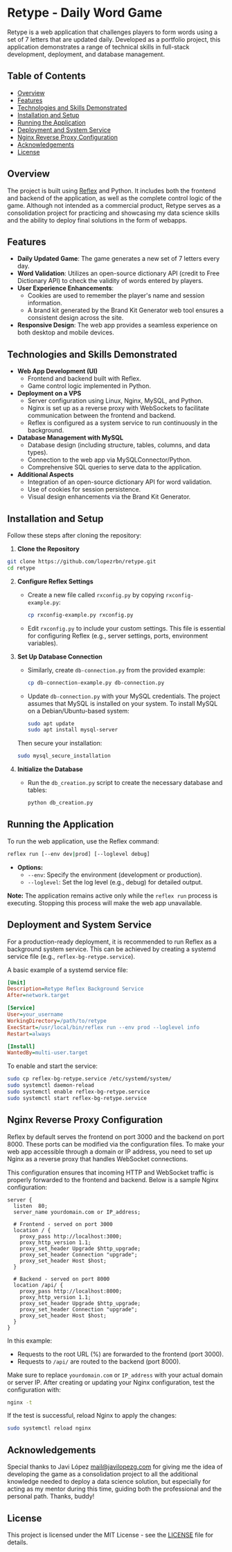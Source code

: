 # Retype - Daily Word Game

Retype is a web application that challenges players to form words using a set of 7 letters that are updated daily. Developed as a portfolio project, this application demonstrates a range of technical skills in full-stack development, deployment, and database management.

## Table of Contents
- [Overview](#overview)
- [Features](#features)
- [Technologies and Skills Demonstrated](#technologies-and-skills-demonstrated)
- [Installation and Setup](#installation-and-setup)
- [Running the Application](#running-the-application)
- [Deployment and System Service](#deployment-and-system-service)
- [Nginx Reverse Proxy Configuration](#nginx-reverse-proxy-configuration)
- [Acknowledgements](#acknowledgements)
- [License](#license)

## Overview

The project is built using [Reflex](https://reflex.dev/) and Python. It includes both the frontend and backend of the application, as well as the complete control logic of the game. Although not intended as a commercial product, Retype serves as a consolidation project for practicing and showcasing my data science skills and the ability to deploy final solutions in the form of webapps.

## Features

- **Daily Updated Game**: The game generates a new set of 7 letters every day.
- **Word Validation**: Utilizes an open-source dictionary API (credit to Free Dictionary API) to check the validity of words entered by players.
- **User Experience Enhancements**:
  - Cookies are used to remember the player's name and session information.
  - A brand kit generated by the Brand Kit Generator web tool ensures a consistent design across the site.
- **Responsive Design**: The web app provides a seamless experience on both desktop and mobile devices.

## Technologies and Skills Demonstrated

- **Web App Development (UI)**
  - Frontend and backend built with Reflex.
  - Game control logic implemented in Python.
- **Deployment on a VPS**
  - Server configuration using Linux, Nginx, MySQL, and Python.
  - Nginx is set up as a reverse proxy with WebSockets to facilitate communication between the frontend and backend.
  - Reflex is configured as a system service to run continuously in the background.
- **Database Management with MySQL**
  - Database design (including structure, tables, columns, and data types).
  - Connection to the web app via MySQLConnector/Python.
  - Comprehensive SQL queries to serve data to the application.
- **Additional Aspects**
  - Integration of an open-source dictionary API for word validation.
  - Use of cookies for session persistence.
  - Visual design enhancements via the Brand Kit Generator.

## Installation and Setup

Follow these steps after cloning the repository:

1. **Clone the Repository**

```bash
git clone https://github.com/lopezrbn/retype.git
cd retype
```

2. **Configure Reflex Settings**

    - Create a new file called `rxconfig.py` by copying `rxconfig-example.py`:

      ```bash
      cp rxconfig-example.py rxconfig.py
      ```

    - Edit `rxconfig.py` to include your custom settings. This file is essential for configuring Reflex (e.g., server settings, ports, environment variables).

3. **Set Up Database Connection**

    - Similarly, create `db-connection.py` from the provided example:

      ```bash
      cp db-connection-example.py db-connection.py
      ```

    - Update `db-connection.py` with your MySQL credentials. The project assumes that MySQL is installed on your system.
    To install MySQL on a Debian/Ubuntu-based system:

      ```bash
      sudo apt update
      sudo apt install mysql-server
      ```

    Then secure your installation:

    ```bash
    sudo mysql_secure_installation
    ```

4. **Initialize the Database**

    - Run the `db_creation.py` script to create the necessary database and tables:

      ```bash
      python db_creation.py
      ```

## Running the Application

To run the web application, use the Reflex command:

```bash
reflex run [--env dev|prod] [--loglevel debug]
```

- **Options:**
  - `--env`: Specify the environment (development or production).
  - `--loglevel`: Set the log level (e.g., debug) for detailed output.

**Note:** The application remains active only while the `reflex run` process is executing. Stopping this process will make the web app unavailable.

## Deployment and System Service

For a production-ready deployment, it is recommended to run Reflex as a background system service. This can be achieved by creating a systemd service file (e.g., `reflex-bg-retype.service`).

A basic example of a systemd service file:

```ini
[Unit]
Description=Retype Reflex Background Service
After=network.target

[Service]
User=your_username
WorkingDirectory=/path/to/retype
ExecStart=/usr/local/bin/reflex run --env prod --loglevel info
Restart=always

[Install]
WantedBy=multi-user.target
```

To enable and start the service:

```bash
sudo cp reflex-bg-retype.service /etc/systemd/system/
sudo systemctl daemon-reload
sudo systemctl enable reflex-bg-retype.service
sudo systemctl start reflex-bg-retype.service
```

## Nginx Reverse Proxy Configuration

Reflex by default serves the frontend on port 3000 and the backend on port 8000. These ports can be modified via the configuration files. To make your web app accessible through a domain or IP address, you need to set up Nginx as a reverse proxy that handles WebSocket connections.

This configuration ensures that incoming HTTP and WebSocket traffic is properly forwarded to the frontend and backend. Below is a sample Nginx configuration:

```nginx
server {
  listen  80;
  server_name yourdomain.com or IP_address;

  # Frontend - served on port 3000
  location / {
    proxy_pass http://localhost:3000;
    proxy_http_version 1.1;
    proxy_set_header Upgrade $http_upgrade;
    proxy_set_header Connection "upgrade";
    proxy_set_header Host $host;
  }

  # Backend - served on port 8000
  location /api/ {
    proxy_pass http://localhost:8000;
    proxy_http_version 1.1;
    proxy_set_header Upgrade $http_upgrade;
    proxy_set_header Connection "upgrade";
    proxy_set_header Host $host;
  }
}
```

In this example:
- Requests to the root URL (%) are forwarded to the frontend (port 3000).
- Requests to `/api/` are routed to the backend (port 8000).

Make sure to replace `yourdomain.com` or `IP_address` with your actual domain or server IP. After creating or updating your Nginx configuration, test the configuration with:

```bash
nginx -t
```

If the test is successful, reload Nginx to apply the changes:

```bash
sudo systemctl reload nginx
```

## Acknowledgements

Special thanks to Javi López <mail@javilopezg.com> for giving me the idea of developing the game as a consolidation project to all the additional knowledge needed to deploy a data science solution, but especially for acting as my mentor during this time, guiding both the professional and the personal path. Thanks, buddy!

## License

This project is licensed under the MIT License - see the [LICENSE](LICENSE) file for details.
